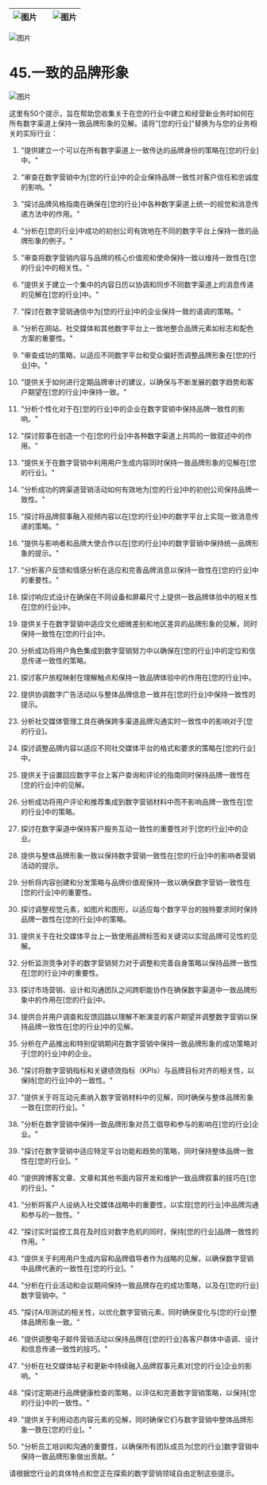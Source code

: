 | ![图片](d2d_images/chapter_title_corner_decoration_left.png) |  | ![图片](d2d_images/chapter_title_corner_decoration_right.png) |
| --- | --- | --- |

![图片](d2d_images/chapter_title_above.png)

# 45.一致的品牌形象

![图片](d2d_images/chapter_title_below.png)

这里有50个提示，旨在帮助您收集关于在您的行业中建立和经营新业务时如何在所有数字渠道上保持一致品牌形象的见解。请将"[您的行业]"替换为与您的业务相关的实际行业：

1.  "提供建立一个可以在所有数字渠道上一致传达的品牌身份的策略在[您的行业]中。"

1.  "审查在数字营销中为[您的行业]中的企业保持品牌一致性对客户信任和忠诚度的影响。"

1.  "探讨品牌风格指南在确保在[您的行业]中各种数字渠道上统一的视觉和消息传递方法中的作用。"

1.  "分析在[您的行业]中成功的初创公司有效地在不同的数字平台上保持一致的品牌形象的例子。"

1.  "审查将数字营销内容与品牌的核心价值观和使命保持一致以维持一致性在[您的行业]中的相关性。"

1.  "提供关于建立一个集中的内容日历以协调和同步不同数字渠道上的消息传递的见解在[您的行业]中。"

1.  "探讨在数字营销通信中为[您的行业]中的企业保持一致的语调的策略。"

1.  "分析在网站、社交媒体和其他数字平台上一致地整合品牌元素如标志和配色方案的重要性。"

1.  "审查成功的策略，以适应不同数字平台和受众偏好而调整品牌形象在[您的行业]中。"

1.  "提供关于如何进行定期品牌审计的建议，以确保与不断发展的数字趋势和客户期望在[您的行业]中保持一致。"

1.  "分析个性化对于在[您的行业]中的企业在数字营销中保持品牌一致性的影响。"

1.  "探讨叙事在创造一个在[您的行业]中各种数字渠道上共鸣的一致叙述中的作用。"

1.  "提供关于在数字营销中利用用户生成内容同时保持一致品牌形象的见解在[您的行业]。"

1.  "分析成功的跨渠道营销活动如何有效地为[您的行业]中的初创公司保持品牌一致性。"

1.  "探讨将品牌叙事融入视频内容以在[您的行业]中的数字平台上实现一致消息传递的策略。"

1.  "提供与影响者和品牌大使合作以在[您的行业]中的数字营销中保持统一品牌形象的提示。"

1.  "分析客户反馈和情感分析在适应和完善品牌消息以保持一致性在[您的行业]中的重要性。"

1.  探讨响应式设计在确保在不同设备和屏幕尺寸上提供一致品牌体验中的相关性在[您的行业]中。

1.  提供关于在数字营销中适应文化细微差别和地区差异的品牌形象的见解，同时保持一致性在[您的行业]中。

1.  分析成功将用户角色集成到数字营销努力中以确保在[您的行业]中的定位和信息传递一致性的策略。

1.  探讨客户旅程映射在理解触点和保持一致品牌体验中的作用在[您的行业]中。

1.  提供协调数字广告活动以与整体品牌信息一致并在[您的行业]中保持一致性的提示。

1.  分析社交媒体管理工具在确保跨多渠道品牌沟通实时一致性中的影响对于[您的行业]。

1.  探讨调整品牌内容以适应不同社交媒体平台的格式和要求的策略在[您的行业]中。

1.  提供关于设置回应数字平台上客户查询和评论的指南同时保持品牌一致性在[您的行业]中的见解。

1.  分析成功将用户评论和推荐集成到数字营销材料中而不影响品牌一致性在[您的行业]中的策略。

1.  探讨在数字渠道中保持客户服务互动一致性的重要性对于[您的行业]中的企业。

1.  提供与整体品牌形象一致以保持数字营销一致性在[您的行业]中的影响者营销活动的提示。

1.  分析将内容创建和分发策略与品牌价值观保持一致以确保数字营销一致性在[您的行业]中的重要性。

1.  探讨调整视觉元素，如图片和图形，以适应每个数字平台的独特要求同时保持品牌一致性在[您的行业]中的策略。

1.  提供关于在社交媒体平台上一致使用品牌标签和关键词以实现品牌可见性的见解。

1.  分析监测竞争对手的数字营销努力对于调整和完善自身策略以保持品牌一致性在[您的行业]中的重要性。

1.  探讨市场营销、设计和沟通团队之间跨职能协作在确保数字渠道中一致品牌形象中的作用在[您的行业]中。

1.  提供合并用户调查和反馈回路以理解不断演变的客户期望并调整数字营销以保持品牌一致性在[您的行业]中的见解。

1.  分析在产品推出和特别促销期间在数字营销中保持一致品牌形象的成功策略对于[您的行业]中的企业。

1.  "探讨将数字营销指标和关键绩效指标（KPIs）与品牌目标对齐的相关性，以保持[您的行业]中的一致性。"

1.  "提供关于将互动元素纳入数字营销材料中的见解，同时确保与整体品牌形象一致在[您的行业]。"

1.  "分析在数字营销中保持一致品牌形象对员工倡导和参与的影响在[您的行业]企业。"

1.  "探讨在数字营销中适应特定平台功能和趋势的策略，同时保持整体品牌一致性在[您的行业]。"

1.  "提供跨博客文章、文章和其他书面内容开发和维护一致品牌叙事的技巧在[您的行业]。"

1.  "分析将客户人设纳入社交媒体战略中的重要性，以实现[您的行业]中品牌沟通和参与的一致性。"

1.  "探讨实时监控工具在及时应对数字危机的同时，保持[您的行业]品牌一致性的作用。"

1.  "提供关于利用用户生成内容和品牌倡导者作为战略的见解，以确保数字营销中品牌代表的一致性在[您的行业]。"

1.  "分析在行业活动和会议期间保持一致品牌存在的成功策略，以及在[您的行业]数字营销中。"

1.  "探讨A/B测试的相关性，以优化数字营销元素，同时确保变化与[您的行业]整体品牌形象一致。"

1.  "提供调整电子邮件营销活动以保持品牌在[您的行业]各客户群体中语调、设计和信息传递一致性的技巧。"

1.  "分析在社交媒体帖子和更新中持续融入品牌叙事元素对[您的行业]企业的影响。"

1.  "探讨定期进行品牌健康检查的策略，以评估和完善数字营销策略，以保持[您的行业]中的一致性。"

1.  "提供关于利用动态内容元素的见解，同时确保它们与数字营销中整体品牌形象一致在[您的行业]。"

1.  "分析员工培训和沟通的重要性，以确保所有团队成员为[您的行业]数字营销中保持一致品牌形象做出贡献。"

请根据您行业的具体特点和您正在探索的数字营销领域自由定制这些提示。
